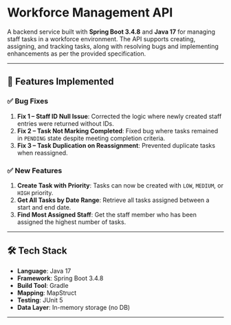 # Workforce Management API

A backend service built with **Spring Boot 3.4.8** and **Java 17** for managing staff tasks in a workforce environment. The API supports creating, assigning, and tracking tasks, along with resolving bugs and implementing enhancements as per the provided specification.

---

## 📌 Features Implemented

### ✅ Bug Fixes
1. **Fix 1 – Staff ID Null Issue**: Corrected the logic where newly created staff entries were returned without IDs.
2. **Fix 2 – Task Not Marking Completed**: Fixed bug where tasks remained in `PENDING` state despite meeting completion criteria.
3. **Fix 3 – Task Duplication on Reassignment**: Prevented duplicate tasks when reassigned.

### ✅ New Features
1. **Create Task with Priority**: Tasks can now be created with `LOW`, `MEDIUM`, or `HIGH` priority.
2. **Get All Tasks by Date Range**: Retrieve all tasks assigned between a start and end date.
3. **Find Most Assigned Staff**: Get the staff member who has been assigned the highest number of tasks.

---

## 🛠️ Tech Stack

- **Language**: Java 17
- **Framework**: Spring Boot 3.4.8
- **Build Tool**: Gradle
- **Mapping**: MapStruct
- **Testing**: JUnit 5
- **Data Layer**: In-memory storage (no DB)

---
